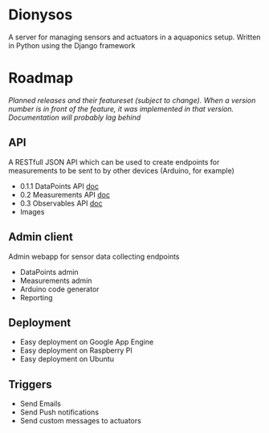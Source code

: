 Dionysos
========

A server for managing sensors and actuators in a aquaponics setup. Written in Python using the Django framework

Roadmap
========

_Planned releases and their featureset (subject to change). When a version number is in front of the feature, it was implemented in that version. Documentation will probably lag behind_

API
---
A RESTfull JSON API which can be used to create endpoints for measurements to be sent to by other devices (Arduino, for example)

* 0.1.1 DataPoints API [doc](https://github.com/todorus/dionysos/wiki/API-documentation#datapoints)
* 0.2   Measurements API [doc](https://github.com/todorus/dionysos/wiki/API-documentation#measurements)
* 0.3   Observables API [doc](https://github.com/todorus/dionysos/wiki/API-documentation#observables)
* Images

Admin client
---
Admin webapp for sensor data collecting endpoints

* DataPoints admin
* Measurements admin
* Arduino code generator
* Reporting

Deployment
---
* Easy deployment on Google App Engine
* Easy deployment on Raspberry PI
* Easy deployment on Ubuntu

Triggers
---
* Send Emails
* Send Push notifications
* Send custom messages to actuators
